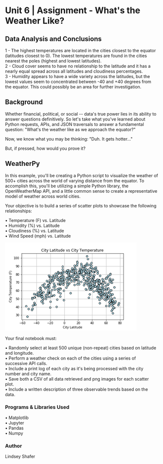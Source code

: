 # Unit 6 | Assignment - What's the Weather Like?

## Data Analysis and Conclusions

1 - The highest temperatures are located in the cities closest to the equator (latitudes closest to 0). The lowest temperatures are found in the cities nearest the poles (highest and lowest latitudes). <br>
2 - Cloud cover seems to have no relationship to the latitude and it has a nearly equal spread across all latitudes and cloudiness percentages. <br>
3 - Humidity appears to have a wide variety across the latitudes, but the lowest values seem to concentrated between -40 and +40 degrees from the equator. This could possibly be an area for further investigation. <br>

## Background

Whether financial, political, or social -- data's true power lies in its ability to answer questions definitively. So let's take what you've learned about Python requests, APIs, and JSON traversals to answer a fundamental question: "What's the weather like as we approach the equator?"

Now, we know what you may be thinking: "Duh. It gets hotter..."

But, if pressed, how would you prove it?

## WeatherPy

In this example, you'll be creating a Python script to visualize the weather of 500+ cities across the world of varying distance from the equator. To accomplish this, you'll be utilizing a simple Python library, the OpenWeatherMap API, and a little common sense to create a representative model of weather across world cities.

Your objective is to build a series of scatter plots to showcase the following relationships:

• Temperature (F) vs. Latitude<br>
• Humidity (%) vs. Latitude<br>
• Cloudiness (%) vs. Latitude<br>
• Wind Speed (mph) vs. Latitude<br>

<img src="https://github.com/LShafer/weatherpy/blob/master/Temp_Lat.png"><br>

Your final notebook must:

• Randomly select at least 500 unique (non-repeat) cities based on latitude and longitude.<br>
• Perform a weather check on each of the cities using a series of successive API calls.<br>
• Include a print log of each city as it's being processed with the city number and city name.<br>
• Save both a CSV of all data retrieved and png images for each scatter plot.<br>
• Include a written description of three observable trends based on the data.

### Programs & Libraries Used
• Matplotlib<br>
• Jupyter<br>
• Pandas<br>
• Numpy<br>

### Author
Lindsey Shafer
